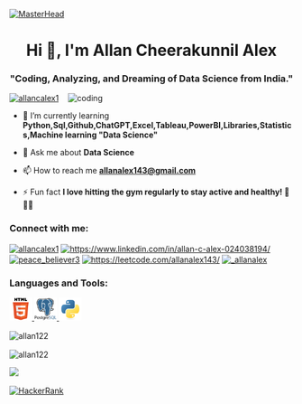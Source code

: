 [![MasterHead](https://nielseniq.com/wp-content/uploads/sites/4/2021/02/data-science-icon-animation-banner-clockwise-4.gif)](https://allancalex.io)
<h1 align="center">Hi 👋, I'm Allan Cheerakunnil Alex</h1>
<h3 align="center">"Coding, Analyzing, and Dreaming of Data Science from India."</h3>
<img align="right" alt="coding" width="400" src="https://media3.giphy.com/media/v1.Y2lkPTc5MGI3NjExbXEzaWNxenZpN3MyMDhxamFwbTZraW5sdGM5bm82Y3o5ZDExb3dkdyZlcD12MV9pbnRlcm5hbF9naWZfYnlfaWQmY3Q9Zw/qgQUggAC3Pfv687qPC/giphy.gif">


<p align="left"> <a href="https://twitter.com/allancalex1" target="blank"><img src="https://img.shields.io/twitter/follow/allancalex1?logo=twitter&style=for-the-badge" alt="allancalex1" /></a> </p>

- 🌱 I’m currently learning **Python,Sql,Github,ChatGPT,Excel,Tableau,PowerBI,Libraries,Statistics,Machine learning "Data Science"**

- 💬 Ask me about **Data Science**

- 📫 How to reach me **allanalex143@gmail.com**

- ⚡ Fun fact **I love hitting the gym regularly to stay active and healthy! 💪🏋️‍♂️**

<h3 align="left">Connect with me:</h3>
<p align="left">
<a href="https://twitter.com/allancalex1" target="blank"><img align="center" src="https://raw.githubusercontent.com/rahuldkjain/github-profile-readme-generator/master/src/images/icons/Social/twitter.svg" alt="allancalex1" height="30" width="40" /></a>
<a href="https://linkedin.com/in/allan-c-alex-024038194/" target="blank"><img align="center" src="https://raw.githubusercontent.com/rahuldkjain/github-profile-readme-generator/master/src/images/icons/Social/linked-in-alt.svg" alt="https://www.linkedin.com/in/allan-c-alex-024038194/" height="30" width="40" /></a>
<a href="https://instagram.com/peace_believer3" target="blank"><img align="center" src="https://raw.githubusercontent.com/rahuldkjain/github-profile-readme-generator/master/src/images/icons/Social/instagram.svg" alt="peace_believer3" height="30" width="40" /></a>
<a href="https://www.leetcode.com/https://leetcode.com/allanalex143/" target="blank"><img align="center" src="https://raw.githubusercontent.com/rahuldkjain/github-profile-readme-generator/master/src/images/icons/Social/leet-code.svg" alt="https://leetcode.com/allanalex143/" height="30" width="40" /></a>
<a href="https://discord.gg/_allanalex" target="blank"><img align="center" src="https://raw.githubusercontent.com/rahuldkjain/github-profile-readme-generator/master/src/images/icons/Social/discord.svg" alt="_allanalex" height="30" width="40" /></a>
</p>

<h3 align="left">Languages and Tools:</h3>
<p align="left"> <a href="https://www.w3.org/html/" target="_blank" rel="noreferrer"> <img src="https://raw.githubusercontent.com/devicons/devicon/master/icons/html5/html5-original-wordmark.svg" alt="html5" width="40" height="40"/> </a> <a href="https://www.postgresql.org" target="_blank" rel="noreferrer"> <img src="https://raw.githubusercontent.com/devicons/devicon/master/icons/postgresql/postgresql-original-wordmark.svg" alt="postgresql" width="40" height="40"/> </a> <a href="https://www.python.org" target="_blank" rel="noreferrer"> <img src="https://raw.githubusercontent.com/devicons/devicon/master/icons/python/python-original.svg" alt="python" width="40" height="40"/> </a> </p>

<p><img align="center" src="https://github-readme-stats.vercel.app/api/top-langs?username=allan122&show_icons=true&locale=en&layout=compact" alt="allan122" /></p>

<p><img align="center" src="https://github-readme-streak-stats.herokuapp.com/?user=allan122&" alt="allan122" /></p>

![](https://leetcard.jacoblin.cool/allanalex143?theme=unicorn)

[![HackerRank](https://img.shields.io/badge/HackerRank-allanalex143-green)](https://www.hackerrank.com/allanalex143/hackos)
